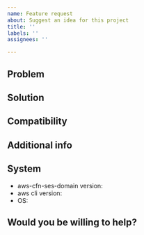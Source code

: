 ```yaml
---
name: Feature request
about: Suggest an idea for this project
title: ''
labels: ''
assignees: ''

---
```


<!--This template is just a guideline; 
    feel free to delete sections that don't make sense
    and add additional sections as needed -->

## Problem
<!--Describe what's not working (or needs improvement) now-->

## Solution
<!--Describe your proposed change, including examples if helpful-->

## Compatibility
<!--How would this change affect current users?-->

## Additional info
<!--References to related issues if any, alternatives you've considered, etc.--> 

## System
<!--If relevant, please include the following information-->
* aws-cfn-ses-domain version: <!--e.g., 0.3-->
* aws cli version: <!--run `aws --version` and paste result here-->
* OS: <!--operating system name and version-->

## Would you be willing to help?
<!--Please indicate if you'd be able to help develop the code and/or test it once available-->

